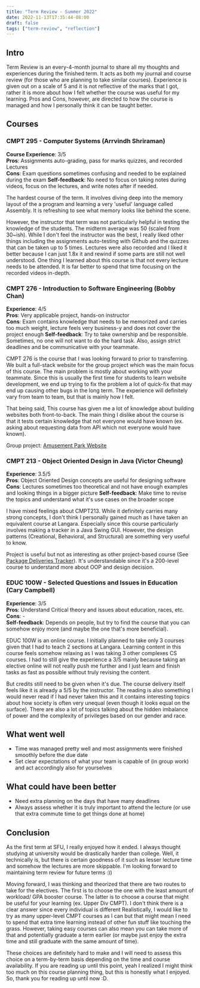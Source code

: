 ```yaml
---
title: "Term Review - Summer 2022"
date: 2022-11-13T17:35:44-08:00
draft: false
tags: ["term-review", "reflection"]
---
```


## Intro
Term Review is an every-4-month journal to share all my thoughts and experiences during the finished term. It acts as both my journal and course review (for those who are planning to take similar courses). Experience is given out on a scale of 5 and it is not reflective of the marks that I got, rather it is more about how I felt whether the course was useful for my learning. Pros and Cons, however, are directed to how the course is managed and how I personally think it can be taught better.

## Courses
### CMPT 295 - Computer Systems (Arrvindh Shriraman)
**Course Experience**: 3/5 <br>
**Pros**: Assignments auto-grading, pass for marks quizzes, and recorded Lectures <br>
**Cons**: Exam questions sometimes confusing and needed to be explained during the exam
**Self-feedback**: No need to focus on taking notes during videos, focus on the lectures, and write notes after if needed.

The hardest course of the term. It involves diving deep into the memory layout of the a program and learning a very 'useful' language called Assembly. It is refreshing to see what memory looks like behind the scene.

However, the instructor that term was not particularly helpful in testing the knowledge of the students. The midterm average was 50 (scaled from 30~ish). While I don't feel the instructor was the best, I really liked other things including the assignments auto-testing with Github and the quizzes that can be taken up to 5 times. Lectures were also recorded and I liked it better because I can just 1.8x it and rewind if some parts are still not well understood. One thing I learned about this course is that not every lecture needs to be attended. It is far better to spend that time focusing on the recorded videos in-depth.

### CMPT 276 - Introduction to Software Engineering (Bobby Chan)
**Experience**: 4/5 <br>
**Pros**: Very applicable project, hands-on instructor <br>
**Cons**: Exam contains knowledge that needs to be memorized and carries too much weight, lecture feels very business-y and does not cover the project enough
**Self-feedback**: Try to take ownership and be responsible. Sometimes, no one will not want to do the hard task. Also, assign strict deadlines and be communicative with your teammate.

CMPT 276 is the course that I was looking forward to prior to transferring. We built a full-stack website for the group project which was the main focus of this course. The main problem is mostly about working with your teammate. Since this is usually the first time for students to learn website development, we end up trying to fix the problem a lot of quick-fix that may end up causing other bugs in the long term. The experience will definitely vary from team to team, but that is mainly how I felt.

That being said, This course has given me a lot of knowledge about building websites both front-to-back. The main thing I dislike about the course is that it tests certain knowledge that not everyone would have known (ex. asking about requesting data from API which not everyone would have known). 
  
Group project: [Amusement Park Website](../../projects/#parkland) 


### CMPT 213 - Object Oriented Design in Java (Victor Cheung)
**Experience**: 3.5/5 <br>
**Pros**: Object Oriented Design concepts are useful for designing software <br>
**Cons**: Lectures sometimes too theoretical and not have enough examples and looking things in a bigger picture
**Self-feedback**: Make time to revise the topics and understand what it's use cases on the broader scope

I have mixed feelings about CMPT213. While it definitely carries many strong concepts, I don't think I personally gained much as I have taken an equivalent course at Langara. Especially since this course particularly involves making a tracker in a Java Swing GUI. However, the design patterns (Creational, Behavioral, and Structural) are something very useful to know.

Project is useful but not as interesting as other project-based course (See [Package Deliveries Tracker](../../projects/#amazing-package-deliveries-tracker)). It's understandable since it's a 200-level course to understand more about OOP and design decision.

### EDUC 100W - Selected Questions and Issues in Education (Cary Campbell)
**Experience**: 3/5 <br>
**Pros**: Understand Critical theory and issues about education, races, etc. <br>
**Cons**: - <br>
**Self-feedback**: Depends on people, but try to find the course that you can somehow enjoy more (and maybe the one that's more beneficial).

EDUC 100W is an online course. I initially planned to take only 3 courses given that I had to teach 2 sections at Langara. Learning content in this course feels somehow relaxing as I was taking 3 other complexes CS courses. I had to still give the experience a 3/5 mainly because taking an elective online will not really push me further and I just learn and finish tasks as fast as possible without truly revising the content. 

But credits still need to be given when it's due. The course delivery itself feels like it is already a 5/5 by the instructor. The reading is also something I would never read if I had never taken this and it contains interesting topics about how society is often very unequal (even though it looks equal on the surface). There are also a lot of topics talking about the hidden imbalance of power and the complexity of privileges based on our gender and race.

## What went well
- Time was managed pretty well and most assignments were finished smoothly before the due date
- Set clear expectations of what your team is capable of (in group work) and act accordingly also for yourselves

## What could have been better
- Need extra planning on the days that have many deadlines
- Always assess whether it is truly important to attend the lecture (or use that extra commute time to get things done at home)


## Conclusion
As the first term at SFU, I really enjoyed how it ended. I always thought studying at university would be drastically harder than college. Well, it technically is, but there is certain goodness of it such as lesser lecture time and somehow the lectures are more skippable. I'm looking forward to maintaining term review for future terms :))

Moving forward, I was thinking and theorized that there are two routes to take for the electives. The first is to choose the one with the least amount of workload/ GPA booster course. The latter is to choose a course that might be useful for your learning (ex. Upper Div CMPT). I don't think there is a clear answer since every individual is different Realistically, I would like to try as many upper-level CMPT courses as I can but that might mean I need to spend that extra time learning instead of other fun stuff like touching the grass. However, taking easy courses can also mean you can take more of that and potentially graduate a term earlier (or maybe just enjoy the extra time and still graduate with the same amount of time). 

These choices are definitely hard to make and I will need to assess this choice on a term-by-term basis depending on the time and course availability. If you are reading up until this point, yeah I realized I might think too much on this course planning thing, but this is honestly what I enjoyed. So, thank you for reading up until now :D.